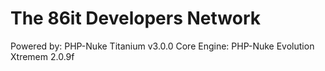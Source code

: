 # The 86it Developers Network
Powered by: PHP-Nuke Titanium v3.0.0
Core Engine: PHP-Nuke Evolution Xtremem 2.0.9f


